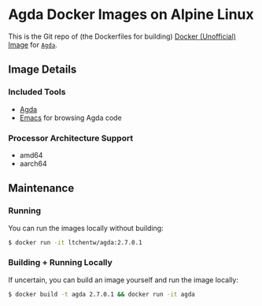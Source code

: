 # Agda Docker Images on Alpine Linux 

This is the Git repo of (the Dockerfiles for building) [Docker (Unofficial) Image](https://hub.docker.com/r/ltchentw/agda) for [`Agda`](https://hub.docker.com/repository/docker/ltchentw/agda/general).

## Image Details

### Included Tools

* [Agda](https://agda.readthedocs.io/)
* [Emacs](https://www.gnu.org/software/emacs/) for browsing Agda code

### Processor Architecture Support

* amd64
* aarch64

## Maintenance

### Running

You can run the images locally without building:

```bash
$ docker run -it ltchentw/agda:2.7.0.1
```

### Building + Running Locally

If uncertain, you can build an image yourself and run the image locally:

```bash
$ docker build -t agda 2.7.0.1 && docker run -it agda
```
